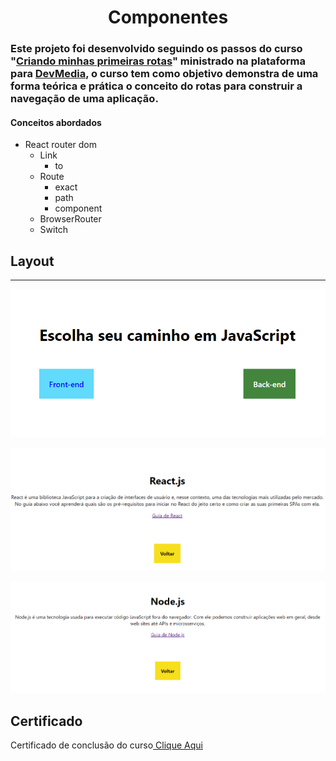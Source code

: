 <h1 align='center'>Componentes</h1> 


 ### Este projeto foi desenvolvido seguindo os passos do curso "[Criando minhas primeiras rotas](https://www.devmedia.com.br/curso/react-criando-minhas-primeiras-rotas/2370)" ministrado na plataforma para [DevMedia](https://www.devmedia.com.br), o curso tem como objetivo demonstra de uma forma teórica e prática o conceito do rotas para construir a navegação de uma aplicação.
#### Conceitos abordados

- React router dom
    - Link
       - to
    - Route
        - exact
        - path
        - component
    - BrowserRouter
    - Switch

## Layout
---
<p align="center">        
    <img src="./img/app.png">
</p>
<p align="center">        
    <img src="./img/front.png">
</p>
</p>
<p align="center">        
    <img src="./img/back.png">
</p>

## Certificado

<p>
    Certificado de conclusão do curso<a href="./img/certificado.pdf"> Clique Aqui</a>
</p>